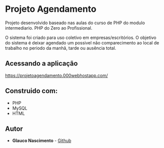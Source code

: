 
# Projeto Agendamento

Projeto desenvolvido baseado nas aulas do curso de PHP do modulo intermediario. PHP do Zero ao Profissional.

O sistema foi criado para uso coletivo em empresas/escritórios.
O objetivo do sistema é deixar agendado um possivel não comparecimento ao
local de trabalho no periodo da manhã, tarde ou ausência total.

## Acessando a aplicação

https://projetoagendamento.000webhostapp.com/

## Construido com:
- PHP
- MySQL
- HTML

## Autor

- **Glauco Nascimento** - [Github](https://github.com/glaucohd)
